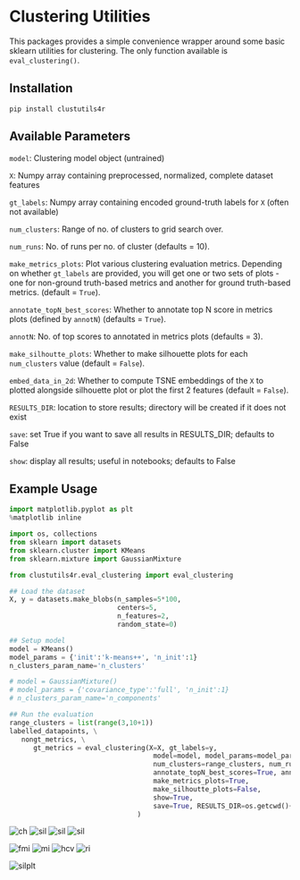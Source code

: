 # Clustering Utilities

This packages provides a simple convenience wrapper around some basic sklearn utilities for clustering. The only function available is `eval_clustering()`.

## Installation
`pip install clustutils4r`

## Available Parameters

`model`: Clustering model object (untrained)

`X`: Numpy array containing preprocessed, normalized, complete dataset features

`gt_labels`: Numpy array containing encoded ground-truth labels for `X` (often not available)

`num_clusters`: Range of no. of clusters to grid search over.

`num_runs`: No. of runs per no. of cluster (defaults = 10).

`make_metrics_plots`: Plot various clustering evaluation metrics. Depending on whether `gt_labels` are provided, you will get one or two sets of plots - one for non-ground truth-based metrics and another for ground truth-based metrics. (default = `True`).

`annotate_topN_best_scores`: Whether to annotate top N score in metrics plots (defined by `annotN`) (defaults = `True`).

`annotN`: No. of top scores to annotated in metrics plots (defaults = 3).

`make_silhoutte_plots`: Whether to make silhouette plots for each `num_clusters` value (default = `False`).

`embed_data_in_2d`: Whether to compute TSNE embeddings of the `X` to plotted alongside silhouette plot or plot the first 2 features (default = `False`).

`RESULTS_DIR`: location to store results; directory will be created if it does not exist

`save`: set True if you want to save all results in RESULTS_DIR; defaults to False

`show`: display all results; useful in notebooks; defaults to False

## Example Usage
```python
import matplotlib.pyplot as plt
%matplotlib inline

import os, collections
from sklearn import datasets
from sklearn.cluster import KMeans
from sklearn.mixture import GaussianMixture

from clustutils4r.eval_clustering import eval_clustering

## Load the dataset
X, y = datasets.make_blobs(n_samples=5*100, 
                           centers=5, 
                           n_features=2, 
                           random_state=0)

## Setup model
model = KMeans()
model_params = {'init':'k-means++', 'n_init':1}
n_clusters_param_name='n_clusters'

# model = GaussianMixture()
# model_params = {'covariance_type':'full', 'n_init':1}
# n_clusters_param_name='n_components'

## Run the evaluation
range_clusters = list(range(3,10+1))
labelled_datapoints, \
   nongt_metrics, \
      gt_metrics = eval_clustering(X=X, gt_labels=y,
                                    model=model, model_params=model_params, n_clusters_param_name=n_clusters_param_name,
                                    num_clusters=range_clusters, num_runs=10,
                                    annotate_topN_best_scores=True, annotN=3,
                                    make_metrics_plots=True,
                                    make_silhoutte_plots=False,
                                    show=True, 
                                    save=True, RESULTS_DIR=os.getcwd()+'/results',
                                )

```

![ch](tests/example_clustering/results/nongt_metrics_plots/cal_har.png)
![sil](tests/example_clustering/results/nongt_metrics_plots/dav_bou.png)
![sil](tests/example_clustering/results/nongt_metrics_plots/hopkn.png)
![sil](tests/example_clustering/results/nongt_metrics_plots/sil.png)

<!-- ![ch](https://github.com/rutujagurav/clustutils4r/blob/main/tests/example_clustering/results/nongt_metrics_plots/cal_har.png)
![sil](https://github.com/rutujagurav/clustutils4r/blob/main/tests/example_clustering/results/nongt_metrics_plots/dav_bou.png)
![sil](https://github.com/rutujagurav/clustutils4r/blob/main/tests/example_clustering/results/nongt_metrics_plots/hopkn.png)
![sil](https://github.com/rutujagurav/clustutils4r/blob/main/tests/example_clustering/results/nongt_metrics_plots/sil.png) -->

![fmi](tests/example_clustering/results/gt_metrics_plots/fmi.png)
![mi](tests/example_clustering/results/gt_metrics_plots/mutual_info.png)
![hcv](tests/example_clustering/results/gt_metrics_plots/hcv.png)
![ri](tests/example_clustering/results/gt_metrics_plots/rand_index.png)

<!-- ![fmi](https://github.com/rutujagurav/clustutils4r/blob/main/tests/example_clustering/results/gt_metrics_plots/fmi.png)
![mi](https://github.com/rutujagurav/clustutils4r/blob/main/tests/example_clustering/results/gt_metrics_plots/mutual_info.png)
![hcv](https://github.com/rutujagurav/clustutils4r/blob/main/tests/example_clustering/results/gt_metrics_plots/hcv.png)
![ri](https://github.com/rutujagurav/clustutils4r/blob/main/tests/example_clustering/results/gt_metrics_plots/rand_index.png) -->

![silplt](tests/example_clustering/results/silhouette_plots/5_silhouette_plot.png)

<!-- ![silplt](https://github.com/rutujagurav/clustutils4r/blob/main/tests/example_clustering/results/silhouette_plots/10_silhouette_plot.png) -->